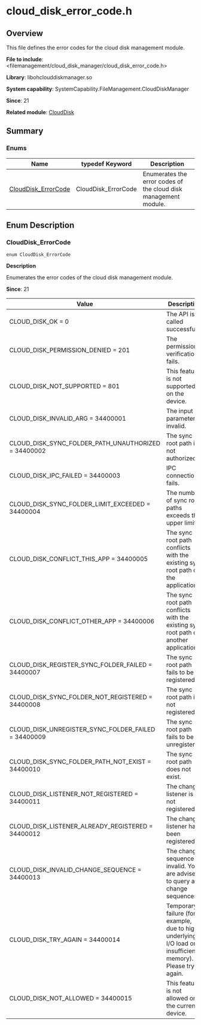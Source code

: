 # cloud_disk_error_code.h
<!--Kit: Core File Kit-->
<!--Subsystem: FileManagement-->
<!--Owner: @oh_create_jiawei-->
<!--Designer: @oh_create_jiawei-->
<!--Tester: @liuhonggang123-->
<!--Adviser: @foryourself-->

## Overview

This file defines the error codes for the cloud disk management module.

**File to include**: <filemanagement/cloud_disk_manager/cloud_disk_error_code.h>

**Library**: libohclouddiskmanager.so

**System capability**: SystemCapability.FileManagement.CloudDiskManager

**Since**: 21

**Related module**: [CloudDisk](capi-clouddisk.md)

## Summary

### Enums

| Name| typedef Keyword| Description|
| -- | -- | -- |
| [CloudDisk_ErrorCode](#clouddisk_errorcode) | CloudDisk_ErrorCode | Enumerates the error codes of the cloud disk management module.|

## Enum Description

### CloudDisk_ErrorCode

```
enum CloudDisk_ErrorCode
```

**Description**

Enumerates the error codes of the cloud disk management module.

**Since**: 21

| Value| Description|
| -- | -- |
| CLOUD_DISK_OK = 0 | The API is called successfully.|
| CLOUD_DISK_PERMISSION_DENIED = 201 | The permission verification fails.|
| CLOUD_DISK_NOT_SUPPORTED = 801 | This feature is not supported on the device.|
| CLOUD_DISK_INVALID_ARG = 34400001 | The input parameter is invalid.|
| CLOUD_DISK_SYNC_FOLDER_PATH_UNAUTHORIZED = 34400002 | The sync root path is not authorized.|
| CLOUD_DISK_IPC_FAILED = 34400003 | IPC connection fails.|
| CLOUD_DISK_SYNC_FOLDER_LIMIT_EXCEEDED = 34400004 | The number of sync root paths exceeds the upper limit.|
| CLOUD_DISK_CONFLICT_THIS_APP = 34400005 | The sync root path conflicts with the existing sync root path of the application.|
| CLOUD_DISK_CONFLICT_OTHER_APP = 34400006 | The sync root path conflicts with the existing sync root path of another application.|
| CLOUD_DISK_REGISTER_SYNC_FOLDER_FAILED = 34400007 | The sync root path fails to be registered.|
| CLOUD_DISK_SYNC_FOLDER_NOT_REGISTERED = 34400008 | The sync root path is not registered.|
| CLOUD_DISK_UNREGISTER_SYNC_FOLDER_FAILED = 34400009 | The sync root path fails to be unregistered.|
| CLOUD_DISK_SYNC_FOLDER_PATH_NOT_EXIST = 34400010 | The sync root path does not exist.|
| CLOUD_DISK_LISTENER_NOT_REGISTERED = 34400011 | The change listener is not registered.|
| CLOUD_DISK_LISTENER_ALREADY_REGISTERED = 34400012 | The change listener has been registered.|
| CLOUD_DISK_INVALID_CHANGE_SEQUENCE = 34400013 | The change sequence is invalid. You are advised to query all change sequences.|
| CLOUD_DISK_TRY_AGAIN = 34400014 | Temporary failure (for example, due to high underlying I/O load or insufficient memory). Please try again.|
| CLOUD_DISK_NOT_ALLOWED = 34400015 | This feature is not allowed on the current device.|
